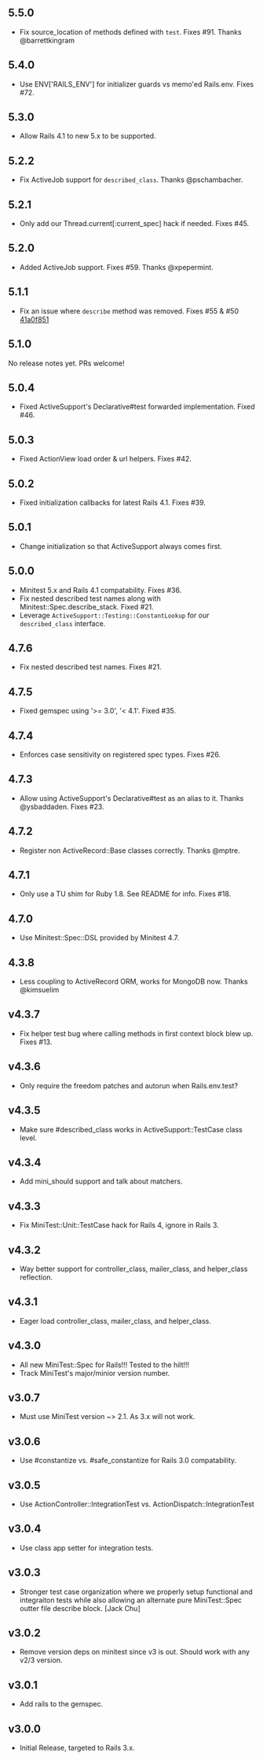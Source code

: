 ## 5.5.0

* Fix source_location of methods defined with `test`. Fixes #91. Thanks @barrettkingram

## 5.4.0

* Use ENV['RAILS_ENV'] for initializer guards vs memo'ed Rails.env. Fixes #72.

## 5.3.0

* Allow Rails 4.1 to new 5.x to be supported.

## 5.2.2

* Fix ActiveJob support for `described_class`. Thanks @pschambacher.

## 5.2.1

* Only add our Thread.current[:current_spec] hack if needed. Fixes #45.

## 5.2.0

* Added ActiveJob support. Fixes #59. Thanks @xpepermint.

## 5.1.1

* Fix an issue where `describe` method was removed. Fixes #55 & #50
  [41a0f851](https://github.com/metaskills/minitest-spec-rails/commit/41a0f851c8a290f59feb1cb8b20759f0e2a9697a)

## 5.1.0

No release notes yet. PRs welcome!

## 5.0.4

* Fixed ActiveSupport's Declarative#test forwarded implementation. Fixed #46.


## 5.0.3

* Fixed ActionView load order & url helpers. Fixes #42.


## 5.0.2

* Fixed initialization callbacks for latest Rails 4.1. Fixes #39.


## 5.0.1

* Change initialization so that ActiveSupport always comes first.


## 5.0.0

* Minitest 5.x and Rails 4.1 compatability. Fixes #36.
* Fix nested described test names along with Minitest::Spec.describe_stack. Fixed #21.
* Leverage `ActiveSupport::Testing::ConstantLookup` for our `described_class` interface.


## 4.7.6

* Fix nested described test names. Fixes #21.


## 4.7.5

* Fixed gemspec using '>= 3.0', '< 4.1'. Fixed #35.


## 4.7.4

* Enforces case sensitivity on registered spec types. Fixes #26.


## 4.7.3

* Allow using ActiveSupport's Declarative#test as an alias to it. Thanks @ysbaddaden. Fixes #23.


## 4.7.2

* Register non ActiveRecord::Base classes correctly. Thanks @mptre.


## 4.7.1

* Only use a TU shim for Ruby 1.8. See README for info. Fixes #18.


## 4.7.0

* Use Minitest::Spec::DSL provided by Minitest 4.7.


## 4.3.8

* Less coupling to ActiveRecord ORM, works for MongoDB now. Thanks @kimsuelim


## v4.3.7

* Fix helper test bug where calling methods in first context block blew up. Fixes #13.


## v4.3.6

* Only require the freedom patches and autorun when Rails.env.test?


## v4.3.5

* Make sure #described_class works in ActiveSupport::TestCase class level.


## v4.3.4

* Add mini_should support and talk about matchers.


## v4.3.3

* Fix MiniTest::Unit::TestCase hack for Rails 4, ignore in Rails 3.


## v4.3.2

* Way better support for controller_class, mailer_class, and helper_class reflection.


## v4.3.1

* Eager load controller_class, mailer_class, and helper_class.


## v4.3.0

* All new MiniTest::Spec for Rails!!! Tested to the hilt!!!
* Track MiniTest's major/minior version number.


## v3.0.7

* Must use MiniTest version ~> 2.1. As 3.x will not work.


## v3.0.6

* Use #constantize vs. #safe_constantize for Rails 3.0 compatability.


## v3.0.5

* Use ActionController::IntegrationTest vs. ActionDispatch::IntegrationTest


## v3.0.4

* Use class app setter for integration tests.


## v3.0.3

* Stronger test case organization where we properly setup functional and integraiton tests
  while also allowing an alternate pure MiniTest::Spec outter file describe block. [Jack Chu]


## v3.0.2

* Remove version deps on minitest since v3 is out. Should work with any v2/3 version.


## v3.0.1

* Add rails to the gemspec.

## v3.0.0

* Initial Release, targeted to Rails 3.x.
